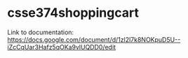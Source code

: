 # csse374shoppingcart
Link to documentation: https://docs.google.com/document/d/1zl2l7k8NOKpuD5U--iZcCqUar3Hafz5qOKa9vlUQDD0/edit
